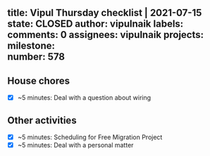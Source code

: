 title:	Vipul Thursday checklist | 2021-07-15
state:	CLOSED
author:	vipulnaik
labels:	
comments:	0
assignees:	vipulnaik
projects:	
milestone:	
number:	578
--
## House chores

- [x] ~5 minutes: Deal with a question about wiring

## Other activities

- [x] ~5 minutes: Scheduling for Free Migration Project
- [x] ~5 minutes: Deal with a personal matter 
